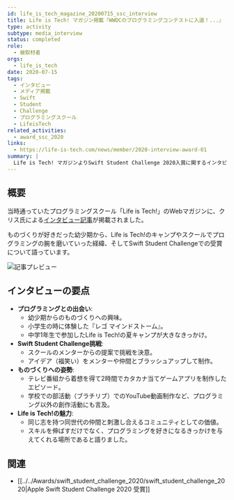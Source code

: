 ```yaml
---
id: life_is_tech_magazine_20200715_ssc_interview
title: Life is Tech! マガジン掲載『WWDCのプログラミングコンテストに入選！...』
type: activity
subtype: media_interview
status: completed
role:
  - 被取材者
orgs:
  - life_is_tech
date: 2020-07-15
tags:
  - インタビュー
  - メディア掲載
  - Swift
  - Student
  - Challenge
  - プログラミングスクール
  - LifeisTech
related_activities:
  - award_ssc_2020
links:
  - https://life-is-tech.com/news/member/2020-interview-award-01
summary: |
  Life is Tech! マガジンよりSwift Student Challenge 2020入賞に関するインタビューを受け、プログラミングとの出会いやLife is Tech!での経験、ものづくりへの情熱について語った記事が掲載されました。
---
```

## 概要
当時通っていたプログラミングスクール「Life is Tech!」のWebマガジンに、クリス氏による[インタビュー記事](https://life-is-tech.com/news/member/2020-interview-award-01)が掲載されました。

ものづくりが好きだった幼少期から、Life is Tech!のキャンプやスクールでプログラミングの腕を磨いていった経緯、そしてSwift Student Challengeでの受賞について語っています。

![記事プレビュー](assets/life_is_tech_magazine_preview.jpg)

## インタビューの要点
- **プログラミングとの出会い**:
    - 幼少期からのものづくりへの興味。
    - 小学生の時に体験した『レゴ マインドストーム』。
    - 中学1年生で参加したLife is Tech!の夏キャンプが大きなきっかけ。
- **Swift Student Challenge挑戦**:
    - スクールのメンターからの提案で挑戦を決意。
    - アイデア（福笑い）をメンターや仲間とブラッシュアップして制作。
- **ものづくりへの姿勢**:
    - テレビ番組から着想を得て2時間でカタカナ当てゲームアプリを制作したエピソード。
    - 学校での部活動（ブラチリブ）でのYouTube動画制作など、プログラミング以外の創作活動にも言及。
- **Life is Tech!の魅力**:
    - 同じ志を持つ同世代の仲間と刺激し合えるコミュニティとしての価値。
    - スキルを伸ばすだけでなく、プログラミングを好きになるきっかけを与えてくれる場所であると語りました。

## 関連
- [[../../Awards/swift_student_challenge_2020/swift_student_challenge_2020|Apple Swift Student Challenge 2020 受賞]]
